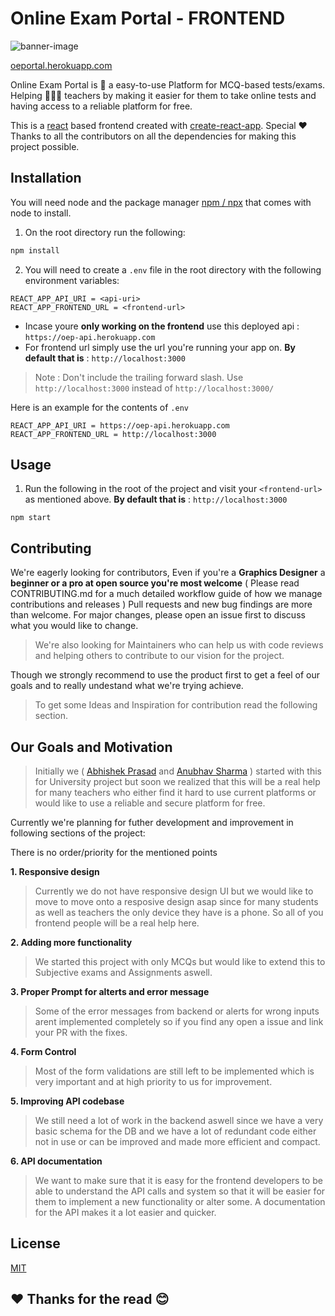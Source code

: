 # Online Exam Portal - FRONTEND

![banner-image](https://i.ibb.co/2YY8PfF/Screenshot-2021-04-26-at-11-32-41-AM.png)

[oeportal.herokuapp.com](https://oeportal.herokuapp.com/)

Online Exam Portal is 🔖 a easy-to-use Platform for MCQ-based tests/exams. Helping 👩🏻‍🏫 teachers by making it easier for them to take online tests and having access to a reliable platform for free.

This is a [react](https://reactjs.org/) based frontend created with [create-react-app](https://github.com/facebook/create-react-app). Special ❤️ Thanks to all the contributors on all the dependencies for making this project possible.

## Installation

You will need node and the package manager [npm / npx](https://nodejs.org/en/download/) that comes with node to install.

1. On the root directory run the following:

```bash
npm install
```

2. You will need to create a `.env` file in the root directory with the following environment variables:

```
REACT_APP_API_URI = <api-uri>
REACT_APP_FRONTEND_URL = <frontend-url>
```

-   Incase youre **only working on the frontend** use this deployed api : `https://oep-api.herokuapp.com`
-   For frontend url simply use the url you're running your app on. **By default that is** : `http://localhost:3000`

> Note : Don't include the trailing forward slash. Use `http://localhost:3000` instead of `http://localhost:3000/`

Here is an example for the contents of `.env`

```
REACT_APP_API_URI = https://oep-api.herokuapp.com
REACT_APP_FRONTEND_URL = http://localhost:3000
```

## Usage

1. Run the following in the root of the project and visit your `<frontend-url>` as mentioned above. **By default that is** : `http://localhost:3000`

```
npm start
```

## Contributing

We're eagerly looking for contributors, Even if you're a **Graphics Designer** a **beginner or a pro at open source you're most welcome** ( Please read CONTRIBUTING.md for a much detailed workflow guide of how we manage contributions and releases )
Pull requests and new bug findings are more than welcome. For major changes, please open an issue first to discuss what you would like to change.

> We're also looking for Maintainers who can help us with code reviews and helping others to contribute to our vision for the project.

Though we strongly recommend to use the product first to get a feel of our goals and to really undestand what we're trying achieve.

> To get some Ideas and Inspiration for contribution read the following section.

## Our Goals and Motivation

> Initially we ( [Abhishek Prasad](https://github.com/abhpd) and [Anubhav Sharma](https://github.com/19BCS1114) ) started with this for University project but soon we realized that this will be a real help for many teachers who either find it hard to use current platforms or would like to use a reliable and secure platform for free.

Currently we're planning for futher development and improvement in following sections of the project:

There is no order/priority for the mentioned points

**1. Responsive design**

> Currently we do not have responsive design UI but we would like to move to move onto a resposive design asap since for many students as well as teachers the only device they have is a phone. So all of you frontend people will be a real help here.

**2. Adding more functionality**

> We started this project with only MCQs but would like to extend this to Subjective exams and Assignments aswell.

**3. Proper Prompt for alterts and error message**

> Some of the error messages from backend or alerts for wrong inputs arent implemented completely so if you find any open a issue and link your PR with the fixes.

**4. Form Control**

> Most of the form validations are still left to be implemented which is very important and at high priority to us for improvement.

**5. Improving API codebase**

> We still need a lot of work in the backend aswell since we have a very basic schema for the DB and we have a lot of redundant code either not in use or can be improved and made more efficient and compact.

**6. API documentation**

> We want to make sure that it is easy for the frontend developers to be able to understand the API calls and system so that it will be easier for them to implement a new functionality or alter some. A documentation for the API makes it a lot easier and quicker.

## License

[MIT](https://choosealicense.com/licenses/mit/)

## ❤️ Thanks for the read 😊
